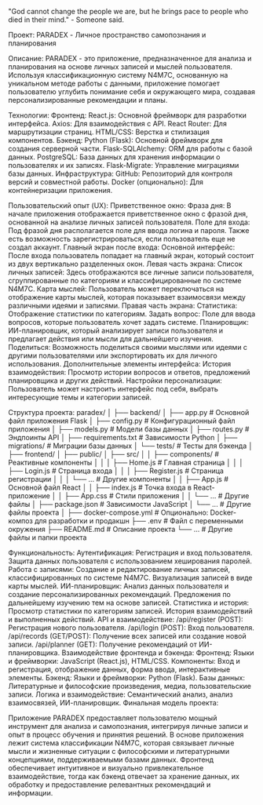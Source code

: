 "God cannot change the people we are, but he brings pace to people who died in their mind." - Someone said.

Проект: PARADEX - Личное пространство самопознания и планирования

Описание: PARADEX - это приложение, предназначенное для анализа и планирования на основе личных записей и мыслей пользователя. Используя классификационную систему N4M7C, основанную на уникальном методе работы с данными, приложение помогает пользователю углубить понимание себя и окружающего мира, создавая персонализированные рекомендации и планы.

Технологии:
Фронтенд:
React.js: Основной фреймворк для разработки интерфейса.
Axios: Для взаимодействия с API.
React Router: Для маршрутизации страниц.
HTML/CSS: Верстка и стилизация компонентов.
Бэкенд:
Python (Flask): Основной фреймворк для создания серверной части.
Flask-SQLAlchemy: ORM для работы с базой данных.
PostgreSQL: База данных для хранения информации о пользователях и их записях.
Flask-Migrate: Управление миграциями базы данных.
Инфраструктура:
GitHub: Репозиторий для контроля версий и совместной работы.
Docker (опционально): Для контейнеризации приложения.

Пользовательский опыт (UX):
Приветственное окно:
Фраза дня: В начале приложения отображается приветственное окно с фразой дня, основанной на анализе личных записей пользователя.
Поле для входа: Под фразой дня располагается поле для ввода логина и пароля. Также есть возможность зарегистрироваться, если пользователь еще не создал аккаунт.
Главный экран после входа:
Основной интерфейс: После входа пользователь попадает на главный экран, который состоит из двух вертикально разделенных окон.
Левая часть экрана:
Список личных записей: Здесь отображаются все личные записи пользователя, сгруппированные по категориям и классифицированные по системе N4M7C.
Карта мыслей: Пользователь может переключаться на отображение карты мыслей, которая показывает взаимосвязи между различными идеями и записями.
Правая часть экрана:
Статистика: Отображение статистики по категориям.
Задать вопрос: Поле для ввода вопросов, которые пользователь хочет задать системе.
Планировщик: ИИ-планировщик, который анализирует записи пользователя и предлагает действия или мысли для дальнейшего изучения.
Поделиться: Возможность поделиться своими мыслями или идеями с другими пользователями или экспортировать их для личного использования.
Дополнительные элементы интерфейса:
История взаимодействия: Просмотр истории вопросов и ответов, предложений планировщика и других действий.
Настройки персонализации: Пользователь может настроить интерфейс под себя, выбрать интересующие темы и категории записей.

Структура проекта:
paradex/
│
├── backend/
│   ├── app.py                # Основной файл приложения Flask
│   ├── config.py             # Конфигурационный файл приложения
│   ├── models.py             # Модели базы данных
│   ├── routes.py             # Эндпоинты API
│   ├── requirements.txt      # Зависимости Python
│   ├── migrations/           # Миграции базы данных
│   └── tests/                # Тесты для бэкенда
│
├── frontend/
│   ├── public/
│   ├── src/
│   │   ├── components/       # Реактивные компоненты
│   │   │   ├── Home.js       # Главная страница
│   │   │   ├── Login.js      # Страница входа
│   │   │   ├── Register.js   # Страница регистрации
│   │   │   └── ...           # Другие компоненты
│   │   ├── App.js            # Основной файл React
│   │   ├── index.js          # Точка входа в React-приложение
│   │   ├── App.css           # Стили приложения
│   │   └── ...               # Другие файлы
│   ├── package.json          # Зависимости JavaScript
│   └── ...                   # Другие файлы проекта
│
├── docker-compose.yml         # Опционально: Docker-композ для разработки и продакшн
├── .env                       # Файл с переменными окружения
├── README.md                  # Описание проекта
└── ...                        # Другие файлы и папки проекта

Функциональность:
Аутентификация:
Регистрация и вход пользователя.
Защита данных пользователя с использованием хеширования паролей.
Работа с записями:
Создание и редактирование личных записей, классифицированных по системе N4M7C.
Визуализация записей в виде карты мыслей.
ИИ-планировщик:
Анализ данных пользователя и создание персонализированных рекомендаций.
Предложения по дальнейшему изучению тем на основе записей.
Статистика и история:
Просмотр статистики по категориям записей.
История взаимодействий и выполненных действий.
API и взаимодействие:
/api/register (POST): Регистрация нового пользователя.
/api/login (POST): Вход пользователя.
/api/records (GET/POST): Получение всех записей или создание новой записи.
/api/planner (GET): Получение рекомендаций от ИИ-планировщика.
Взаимодействие фронтенда и бэкенда:
Фронтенд:
Языки и фреймворки: JavaScript (React.js), HTML/CSS.
Компоненты: Вход и регистрация, отображение данных, форма ввода, интерактивные элементы.
Бэкенд:
Языки и фреймворки: Python (Flask).
Базы данных: Литературные и философские произведения, медиа, пользовательские записи.
Логика и взаимодействие: Семантический анализ, анализ взаимосвязей, ИИ-планировщик.
Финальная модель проекта:

Приложение PARADEX предоставляет пользователю мощный инструмент для анализа и самопознания, интегрируя личные записи и опыт в процесс обучения и принятия решений. В основе приложения лежит система классификации N4M7C, которая связывает личные мысли и жизненные ситуации с философскими и литературными концепциями, поддерживаемыми базами данных. Фронтенд обеспечивает интуитивное и визуально привлекательное взаимодействие, тогда как бэкенд отвечает за хранение данных, их обработку и предоставление релевантных рекомендаций и информации.